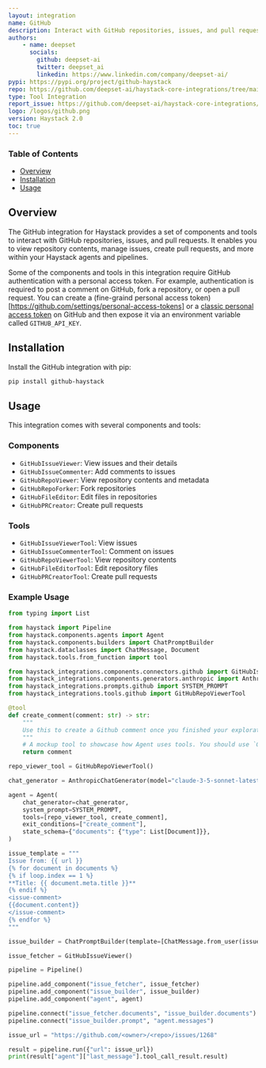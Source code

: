 ```yaml
---
layout: integration
name: GitHub
description: Interact with GitHub repositories, issues, and pull requests within Haystack
authors:
    - name: deepset
      socials:
        github: deepset-ai
        twitter: deepset_ai
        linkedin: https://www.linkedin.com/company/deepset-ai/
pypi: https://pypi.org/project/github-haystack
repo: https://github.com/deepset-ai/haystack-core-integrations/tree/main/integrations/github
type: Tool Integration
report_issue: https://github.com/deepset-ai/haystack-core-integrations/issues
logo: /logos/github.png
version: Haystack 2.0
toc: true
---
```


### **Table of Contents**

- [Overview](#overview)
- [Installation](#installation)
- [Usage](#usage)

## Overview

The GitHub integration for Haystack provides a set of components and tools to interact with GitHub repositories, issues, and pull requests. It enables you to view repository contents, manage issues, create pull requests, and more within your Haystack agents and pipelines.


Some of the components and tools in this integration require GitHub authentication with a personal access token. 
For example, authentication is required to post a comment on GitHub, fork a repository, or open a pull request. You can create a (fine-graind personal access token)[https://github.com/settings/personal-access-tokens] or a [classic personal access token](https://github.com/settings/tokens) on GitHub and then expose it via an environment variable called `GITHUB_API_KEY`.


## Installation

Install the GitHub integration with pip:

```bash
pip install github-haystack
```

## Usage

This integration comes with several components and tools:

### Components
- `GitHubIssueViewer`: View issues and their details
- `GitHubIssueCommenter`: Add comments to issues
- `GitHubRepoViewer`: View repository contents and metadata
- `GitHubRepoForker`: Fork repositories
- `GitHubFileEditor`: Edit files in repositories
- `GitHubPRCreator`: Create pull requests

### Tools
- `GitHubIssueViewerTool`: View issues
- `GitHubIssueCommenterTool`: Comment on issues
- `GitHubRepoViewerTool`: View repository contents
- `GitHubFileEditorTool`: Edit repository files
- `GitHubPRCreatorTool`: Create pull requests

### Example Usage

```python
from typing import List

from haystack import Pipeline
from haystack.components.agents import Agent
from haystack.components.builders import ChatPromptBuilder
from haystack.dataclasses import ChatMessage, Document
from haystack.tools.from_function import tool

from haystack_integrations.components.connectors.github import GitHubIssueViewer
from haystack_integrations.components.generators.anthropic import AnthropicChatGenerator
from haystack_integrations.prompts.github import SYSTEM_PROMPT
from haystack_integrations.tools.github import GitHubRepoViewerTool

@tool
def create_comment(comment: str) -> str:
    """
    Use this to create a Github comment once you finished your exploration.
    """
    # A mockup tool to showcase how Agent uses tools. You should use `GitHubIssueCommenterTool` instead of this one to write comments on GitHub.
    return comment

repo_viewer_tool = GitHubRepoViewerTool()

chat_generator = AnthropicChatGenerator(model="claude-3-5-sonnet-latest", generation_kwargs={"max_tokens": 8000})

agent = Agent(
    chat_generator=chat_generator,
    system_prompt=SYSTEM_PROMPT,
    tools=[repo_viewer_tool, create_comment],
    exit_conditions=["create_comment"],
    state_schema={"documents": {"type": List[Document]}},
)

issue_template = """
Issue from: {{ url }}
{% for document in documents %}
{% if loop.index == 1 %}
**Title: {{ document.meta.title }}**
{% endif %}
<issue-comment>
{{document.content}}
</issue-comment>
{% endfor %}
"""

issue_builder = ChatPromptBuilder(template=[ChatMessage.from_user(issue_template)], required_variables="*")

issue_fetcher = GitHubIssueViewer()

pipeline = Pipeline()

pipeline.add_component("issue_fetcher", issue_fetcher)
pipeline.add_component("issue_builder", issue_builder)
pipeline.add_component("agent", agent)

pipeline.connect("issue_fetcher.documents", "issue_builder.documents")
pipeline.connect("issue_builder.prompt", "agent.messages")

issue_url = "https://github.com/<owner>/<repo>/issues/1268"

result = pipeline.run({"url": issue_url})
print(result["agent"]["last_message"].tool_call_result.result)
```
